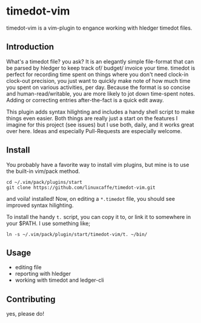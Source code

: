 # timedot-vim
timedot-vim is a vim-plugin to engance working with hledger timedot files.

## Introduction
What's a timedot file? you ask? It is an elegantly simple file-format that can be parsed by hledger to keep track of/ budget/ invoice your time. timedot is perfect for recording time spent on things where you don't need clock-in clock-out precision, you just want to quickly make note of how much time you spent on various activities, per day. Because the format is so concise and human-read/writable, you are more likely to jot down time-spent notes. Adding or correcting entries after-the-fact is a quick edit away.

This plugin adds syntax hilighting and includes a handy shell script to make things even easier. Both things are really just a start on the features I imagine for this project (see issues) but I use both, daily, and it works great over here. Ideas and especially Pull-Requests are especially welcome.

## Install
You probably have a favorite way to install vim plugins, but mine is to use the built-in vim/pack method.
```
cd ~/.vim/pack/plugins/start
git clone https://github.com/linuxcaffe/timedot-vim.git
```
and voila! installed! Now, on editing a `*.timedot` file, you should see improved syntax hilighting. 

To install the handy `t.` script, you can copy it to, or link it to somewhere in your $PATH. I use something like;
```
ln -s ~/.vim/pack/plugin/start/timedot-vim/t. ~/bin/
```

## Usage
- editing file
- reporting with hledger
- working with timedot and ledger-cli

## Contributing

yes, please do!
